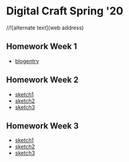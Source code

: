 # Digital Craft Spring '20

//![alternate text](web address)

## Homework Week 1
* [blogentry](https://portfolio.newschool.edu/jamescastro/2020/01/27/week1-hw-openprocessingreflection/)

## Homework Week 2
* [sketch1](https://jameswcastro.github.io/PUFY1225-Digital_Craft/Template/index.html) 
* [sketch2]()
* [sketch3]()

## Homework Week 3
* [sketch1]() 
* [sketch2](https://jameswcastro.github.io/PUFY1225-Digital_Craft/TilePattern/index.html.html)
* [sketch3](https://jameswcastro.github.io/PUFY1225-Digital_Craft/2DMapGenerator/index.html.html)
